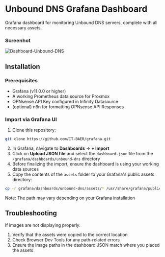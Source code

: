# Unbound DNS Grafana Dashboard

Grafana dashboard for monitoring Unbound DNS servers, complete with all necessary assets.


### Screenhot
![Dashboard-Unbound-DNS](https://github.com/user-attachments/assets/71d4c57b-0fcf-4c36-9eb8-8863c675652b)


## Installation

### Prerequisites

- Grafana (v11.0.0 or higher)
- A working Prometheus data source for Proxmox
- OPNsense API Key configured in Infinity Datasource
- (optional) n8n for formatting OPNsense API Responses


### Import via Grafana UI

1. Clone this repository:

```bash
git clone https://github.com/IT-BAER/grafana.git
```

2. In Grafana, navigate to **Dashboards** → **+ Import**
3. Click on **Upload JSON file** and select the `dashboard.json` file from the `/grafana/dashboards/unbound-dns` directory
4. Before finalizing the import, ensure the dashboard is using your working data sources
5. Copy the contents of the `assets` folder to your Grafana's public assets directory:

```bash
cp -r grafana/dashboards/unbound-dns/assets/* /usr/share/grafana/public/img/bg/
```

Note: The path may vary depending on your Grafana installation


## Troubleshooting

If images are not displaying properly:

1. Verify that the assets were copied to the correct location
2. Check Browser Dev Tools for any path-related errors
3. Ensure the image paths in the dashboard JSON match where you placed the assets


